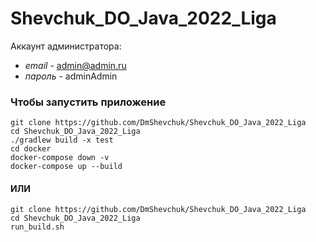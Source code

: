 # Shevchuk_DO_Java_2022_Liga

Аккаунт администратора:
- *email* - admin@admin.ru
- *пароль* - adminAdmin

### Чтобы запустить приложение

```shell
git clone https://github.com/DmShevchuk/Shevchuk_DO_Java_2022_Liga
cd Shevchuk_DO_Java_2022_Liga
./gradlew build -x test
cd docker
docker-compose down -v
docker-compose up --build
```
#### ИЛИ

```shell
git clone https://github.com/DmShevchuk/Shevchuk_DO_Java_2022_Liga
cd Shevchuk_DO_Java_2022_Liga
run_build.sh
```